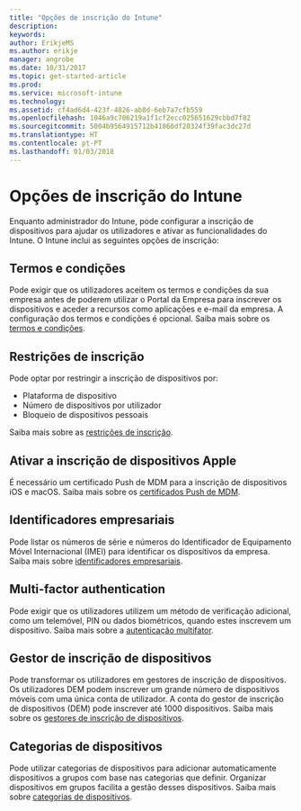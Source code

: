 ```yaml
---
title: "Opções de inscrição do Intune"
description: 
keywords: 
author: ErikjeMS
ms.author: erikje
manager: angrobe
ms.date: 10/31/2017
ms.topic: get-started-article
ms.prod: 
ms.service: microsoft-intune
ms.technology: 
ms.assetid: cf4ad6d4-423f-4826-ab8d-6eb7a7cfb559
ms.openlocfilehash: 1046a9c706219a1f1cf2ecc025651629cbbd7f82
ms.sourcegitcommit: 5004b9564915712b41860df20324f39fac3dc27d
ms.translationtype: HT
ms.contentlocale: pt-PT
ms.lasthandoff: 01/03/2018
---
```

# <a name="enrollment-options-for-intune"></a>Opções de inscrição do Intune

Enquanto administrador do Intune, pode configurar a inscrição de dispositivos para ajudar os utilizadores e ativar as funcionalidades do Intune.  O Intune inclui as seguintes opções de inscrição:

## <a name="terms-and-conditions"></a>Termos e condições

Pode exigir que os utilizadores aceitem os termos e condições da sua empresa antes de poderem utilizar o Portal da Empresa para inscrever os dispositivos e aceder a recursos como aplicações e e-mail da empresa. A configuração dos termos e condições é opcional. Saiba mais sobre os [termos e condições](terms-and-conditions-create.md).

## <a name="enrollment-restrictions"></a>Restrições de inscrição

Pode optar por restringir a inscrição de dispositivos por:
- Plataforma de dispositivo
- Número de dispositivos por utilizador
- Bloqueio de dispositivos pessoais

Saiba mais sobre as [restrições de inscrição](enrollment-restrictions-set.md).

## <a name="enable-apple-device-enrollment"></a>Ativar a inscrição de dispositivos Apple

É necessário um certificado Push de MDM para a inscrição de dispositivos iOS e macOS. Saiba mais sobre os [certificados Push de MDM](apple-mdm-push-certificate-get.md).

## <a name="corporate-identifiers"></a>Identificadores empresariais

Pode listar os números de série e números do Identificador de Equipamento Móvel Internacional (IMEI) para identificar os dispositivos da empresa. Saiba mais sobre [identificadores empresariais](corporate-identifiers-add.md).
## <a name="multi-factor-authentication"></a>Multi-factor authentication

Pode exigir que os utilizadores utilizem um método de verificação adicional, como um telemóvel, PIN ou dados biométricos, quando estes inscrevem um dispositivo. Saiba mais sobre a [autenticação multifator](multi-factor-authentication.md).

## <a name="device-enrollment-manager"></a>Gestor de inscrição de dispositivos
Pode transformar os utilizadores em gestores de inscrição de dispositivos.  Os utilizadores DEM podem inscrever um grande número de dispositivos móveis com uma única conta de utilizador. A conta do gestor de inscrição de dispositivos (DEM) pode inscrever até 1000 dispositivos. Saiba mais sobre os [gestores de inscrição de dispositivos](device-enrollment-manager-enroll.md).

## <a name="device-categories"></a>Categorias de dispositivos

Pode utilizar categorias de dispositivos para adicionar automaticamente dispositivos a grupos com base nas categorias que definir. Organizar dispositivos em grupos facilita a gestão desses dispositivos. Saiba mais sobre [categorias de dispositivos](device-group-mapping.md).
